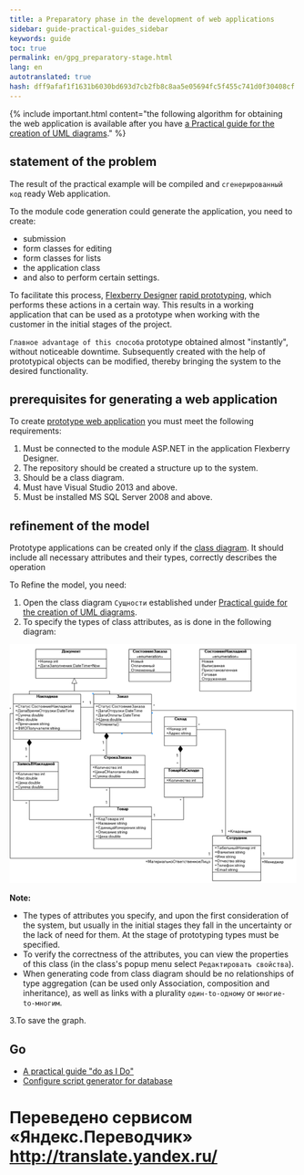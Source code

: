 ```yaml
---
title: a Preparatory phase in the development of web applications
sidebar: guide-practical-guides_sidebar
keywords: guide
toc: true
permalink: en/gpg_preparatory-stage.html
lang: en 
autotranslated: true 
hash: dff9afaf1f1631b6030bd693d7cb2fb8c8aa5e05694fc5f455c741d0f30408cf
---
```


{% include important.html content="the following algorithm for obtaining the web application is available after you have [a Practical guide for the creation of UML diagrams](gpg_practical-guides-uml.html)." %}

## statement of the problem

The result of the practical example will be compiled and `сгенерированный код` ready Web application.

To the module code generation could generate the application, you need to create:

* submission
* form classes for editing
* form classes for lists
* the application class
* and also to perform certain settings.

To facilitate this process, [Flexberry Designer](fd_landing_page.html) [rapid prototyping](fd_using-quick-prototyping.html), which performs these actions in a certain way. This results in a working application that can be used as a prototype when working with the customer in the initial stages of the project.

`Главное advantage of this способа` prototype obtained almost "instantly", without noticeable downtime. Subsequently created with the help of prototypical objects can be modified, thereby bringing the system to the desired functionality.

## prerequisites for generating a web application

To create [prototype web application](fd_prototype-creation.html) you must meet the following requirements:

1. Must be connected to the module ASP.NET in the application Flexberry Designer.
2. The repository should be created a structure up to the system. 
3. Should be a class diagram.
4. Must have Visual Studio 2013 and above.
5. Must be installed MS SQL Server 2008 and above.

## refinement of the model

Prototype applications can be created only if the [class diagram](fd_class-diagram.html). It should include all necessary attributes and their types, correctly describes the operation

To Refine the model, you need:

1. Open the class diagram `Сущности` established under [Practical guide for the creation of UML diagrams](gpg_practical-guides-uml.html).
2. To specify the types of class attributes, as is done in the following diagram:

![](/images/pages/guides/flexberry-aspnet/refined-ckass-diagram.png) 

__Note:__

* The types of attributes you specify, and upon the first consideration of the system, but usually in the initial stages they fall in the uncertainty or the lack of need for them. At the stage of prototyping types must be specified.
* To verify the correctness of the attributes, you can view the properties of this class (in the class's popup menu select `Редактировать свойства`).
* When generating code from class diagram should be no relationships of type aggregation (can be used only Association, composition and inheritance), as well as links with a plurality `один-to-одному` or `многие-to-многим`.

3.To save the graph.

## Go

* [A practical guide "do as I Do"](gpg_landing-page.html) <i class="fa fa-arrow-up" aria-hidden="true"></i>
* [Configure script generator for database](gpg_configuring-script-generator-db.html) <i class="fa fa-arrow-right" aria-hidden="true"></i>



 # Переведено сервисом «Яндекс.Переводчик» http://translate.yandex.ru/